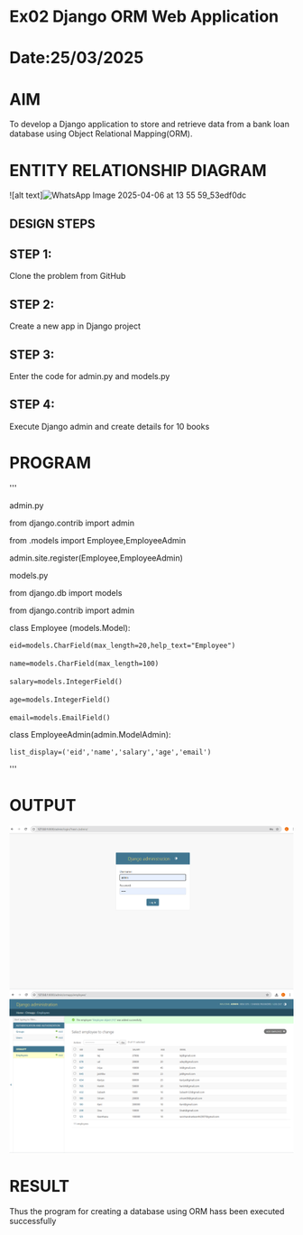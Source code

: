 # Ex02 Django ORM Web Application
# Date:25/03/2025
# AIM
To develop a Django application to store and retrieve data from a bank loan database using Object Relational Mapping(ORM).

# ENTITY RELATIONSHIP DIAGRAM
![alt text]![WhatsApp Image 2025-04-06 at 13 55 59_53edf0dc](https://github.com/user-attachments/assets/b20e554c-0ffc-4113-9b5a-a550487160d6)


## DESIGN STEPS
## STEP 1:
Clone the problem from GitHub

## STEP 2:
Create a new app in Django project

## STEP 3:
Enter the code for admin.py and models.py

## STEP 4:
Execute Django admin and create details for 10 books

# PROGRAM
'''

admin.py

from django.contrib import admin

from .models import Employee,EmployeeAdmin

admin.site.register(Employee,EmployeeAdmin)

models.py

from django.db import models

from django.contrib import admin

class Employee (models.Model):

    eid=models.CharField(max_length=20,help_text="Employee")
    
    name=models.CharField(max_length=100)
    
    salary=models.IntegerField()
    
    age=models.IntegerField()
    
    email=models.EmailField()
    

class EmployeeAdmin(admin.ModelAdmin):

    list_display=('eid','name','salary','age','email')
    
'''
# OUTPUT
![alt text](<Screenshot 2025-03-23 174040.png>)
![alt text](<Screenshot 2025-03-25 090038.png>)

# RESULT
Thus the program for creating a database using ORM hass been executed successfully
